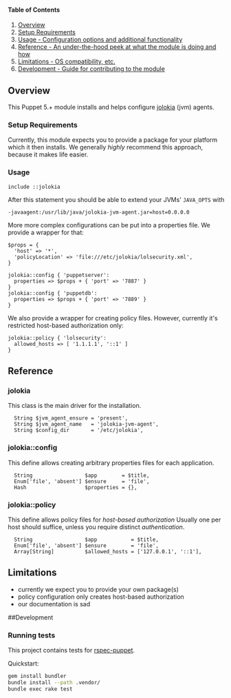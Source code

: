 #### Table of Contents

1. [Overview](#overview)
3. [Setup Requirements](#setup-requirements)
4. [Usage - Configuration options and additional functionality](#usage)
5. [Reference - An under-the-hood peek at what the module is doing and how](#reference)
5. [Limitations - OS compatibility, etc.](#limitations)
6. [Development - Guide for contributing to the module](#development)

## Overview

This Puppet 5.+ module installs and helps configure
[jolokia](https://jolokia.org/) (jvm) agents.


### Setup Requirements

Currently, this module expects you to provide a package for your platform which
it then installs. We generally *highly* recommend this approach, because it
makes life easier.

### Usage

```puppet
include ::jolokia
```

After this statement you should be able to extend your JVMs' `JAVA_OPTS` with

```
-javaagent:/usr/lib/java/jolokia-jvm-agent.jar=host=0.0.0.0
```

More more complex configurations can be put into a properties file. We provide
a wrapper for that:

```puppet
$props = {
  'host' => '*',
  'policyLocation' => 'file:///etc/jolokia/lolsecurity.xml',
}

jolokia::config { 'puppetserver':
  properties => $props + { 'port' => '7887' }
}
jolokia::config { 'puppetdb':
  properties => $props + { 'port' => '7889' }
}
```

We also provide a wrapper for creating policy files. However, currently it's
restricted host-based authorization only:

```puppet
jolokia::policy { 'lolsecurity':
  allowed_hosts => [ '1.1.1.1', '::1' ]
}
```

## Reference

### jolokia

This class is the main driver for the installation.

```puppet
  String $jvm_agent_ensure = 'present',
  String $jvm_agent_name   = 'jolokia-jvm-agent',
  String $config_dir       = '/etc/jolokia',
```

### jolokia::config

This define allows creating arbitrary properties files for each application.

```puppet
  String                 $app        = $title,
  Enum['file', 'absent'] $ensure     = 'file',
  Hash                   $properties = {},
```

### jolokia::policy

This define allows policy files for *host-based* *authorization* Usually one
per host should suffice, unless you require distinct *authentication*.

```puppet
  String                 $app           = $title,
  Enum['file', 'absent'] $ensure        = 'file',
  Array[String]          $allowed_hosts = ['127.0.0.1', '::1'],
```

## Limitations

* currently we expect you to provide your own package(s)
* policy configuration only creates host-based authorization
* our documentation is sad

##Development

### Running tests

This project contains tests for [rspec-puppet](http://rspec-puppet.com/).

Quickstart:

```bash
gem install bundler
bundle install --path .vendor/
bundle exec rake test
```
